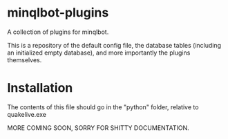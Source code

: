 minqlbot-plugins
================

A collection of plugins for minqlbot.

This is a repository of the default config file, the database tables (including an initialized empty database),
and more importantly the plugins themselves.

Installation
============

The contents of this file should go in the "python" folder, relative to quakelive.exe

MORE COMING SOON, SORRY FOR SHITTY DOCUMENTATION.
